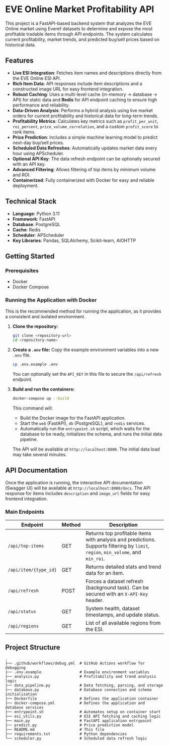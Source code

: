 # EVE Online Market Profitability API

This project is a FastAPI-based backend system that analyzes the EVE Online market using Everef datasets to determine and expose the most profitable tradable items through API endpoints. The system calculates current profitability, market trends, and predicted buy/sell prices based on historical data.

## Features

- **Live ESI Integration**: Fetches item names and descriptions directly from the EVE Online ESI API.
- **Rich Item Data**: API responses include item descriptions and a constructed image URL for easy frontend integration.
- **Robust Caching**: Uses a multi-level cache (in-memory -> database -> API) for static data and **Redis** for API endpoint caching to ensure high performance and reliability.
- **Data-Driven Analysis**: Performs a hybrid analysis using live market orders for current profitability and historical data for long-term trends.
- **Profitability Metrics**: Calculates key metrics such as `profit_per_unit`, `roi_percent`, `price_volume_correlation`, and a custom `profit_score` to rank items.
- **Price Prediction**: Includes a simple machine learning model to predict next-day buy/sell prices.
- **Scheduled Data Refreshes**: Automatically updates market data every hour using APScheduler.
- **Optional API Key**: The data refresh endpoint can be optionally secured with an API key.
- **Advanced Filtering**: Allows filtering of top items by minimum volume and ROI.
- **Containerized**: Fully containerized with Docker for easy and reliable deployment.

## Technical Stack

- **Language**: Python 3.11
- **Framework**: FastAPI
- **Database**: PostgreSQL
- **Cache**: Redis
- **Scheduler**: APScheduler
- **Key Libraries**: Pandas, SQLAlchemy, Scikit-learn, AIOHTTP

## Getting Started

### Prerequisites

- Docker
- Docker Compose

### Running the Application with Docker

This is the recommended method for running the application, as it provides a consistent and isolated environment.

1.  **Clone the repository:**
    ```bash
    git clone <repository-url>
    cd <repository-name>
    ```

2.  **Create a `.env` file:**
    Copy the example environment variables into a new `.env` file.
    ```bash
    cp .env.example .env
    ```
    You can optionally set the `API_KEY` in this file to secure the `/api/refresh` endpoint.

3.  **Build and run the containers:**
    ```bash
    docker-compose up --build
    ```
    This command will:
    - Build the Docker image for the FastAPI application.
    - Start the `web` (FastAPI), `db` (PostgreSQL), and `redis` services.
    - Automatically run the `entrypoint.sh` script, which waits for the database to be ready, initializes the schema, and runs the initial data pipeline.

    The API will be available at `http://localhost:8000`. The initial data load may take several minutes.

## API Documentation

Once the application is running, the interactive API documentation (Swagger UI) will be available at `http://localhost:8000/docs`. The API response for items includes `description` and `image_url` fields for easy frontend integration.

### Main Endpoints

| Endpoint                                   | Method | Description                                                |
| ------------------------------------------ | ------ | ---------------------------------------------------------- |
| `/api/top-items` | GET    | Returns top profitable items with analysis and predictions. Supports filtering by `limit`, `region`, `min_volume`, and `min_roi`. |
| `/api/item/{type_id}`                      | GET    | Returns detailed stats and trend data for an item.          |
| `/api/refresh`                             | POST   | Forces a dataset refresh (background task). Can be secured with an `X-API-Key` header. |
| `/api/status`                              | GET    | System health, dataset timestamps, and update status.       |
| `/api/regions`                             | GET    | List of all available regions from the ESI.                |

## Project Structure

```
.
├── .github/workflows/debug.yml  # GitHub Actions workflow for debugging
├── .env.example                 # Example environment variables
├── analysis.py                  # Profitability and trend analysis logic
├── data_pipeline.py             # Data fetching, parsing, and storage
├── database.py                  # Database connection and schema initialization
├── Dockerfile                   # Defines the application container
├── docker-compose.yml           # Defines the application and database services
├── entrypoint.sh                # Automates setup on container start
├── esi_utils.py                 # ESI API fetching and caching logic
├── main.py                      # FastAPI application entrypoint
├── predict.py                   # Price prediction model
├── README.md                    # This file
├── requirements.txt             # Python dependencies
└── scheduler.py                 # Scheduled data refresh logic
```